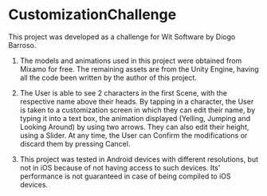 # CustomizationChallenge

This project was developed as a challenge for Wit Software by Diogo Barroso.

1. The models and animations used in this project were obtained from Mixamo for free. The remaining assets are from the Unity Engine, having all the code been written by the author of this project.

2. The User is able to see 2 characters in the first Scene, with the respective name above their heads. By tapping in a character, the User is taken to a customization screen in which they can edit their name, by typing it into a text box, the animation displayed (Yelling, Jumping and Looking Around) by using two arrows. They can also edit their height, using a Slider. At any time, the User can Confirm the modifications or discard them by pressing Cancel.

3. This project was tested in Android devices with different resolutions, but not in iOS because of not having access to such devices. Its' performance is not guaranteed in case of being compiled to iOS devices.
